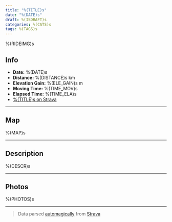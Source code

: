```yaml
---
title: "%(TITLE)s"
date: "%(DATE)s"
draft: %(ISDRAFT)s
categories: %(CATS)s
tags: %(TAGS)s
---
```


%(RIDEIMG)s

## Info

- **Date:** %(DATE)s
- **Distance:** %(DISTANCE)s km
- **Elevation Gain:** %(ELE_GAIN)s m
- **Moving Time:** %(TIME_MOV)s
- **Elapsed Time:** %(TIME_ELA)s
- [%(TITLE)s on Strava](https://www.strava.com/activities/%(ID)s)

---

## Map

%(MAP)s

---

## Description

%(DESCR)s

---

## Photos

%(PHOTOS)s

---

> Data parsed [automagically](https://github.com/b4d/strava2md) from [Strava](https://www.strava.com)
